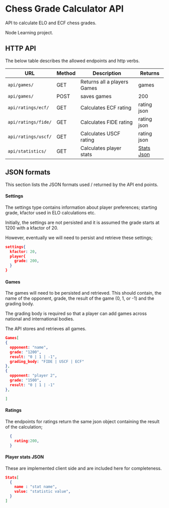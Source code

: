 # Chess Grade Calculator API
API to calculate ELO and ECF chess grades.

Node Learning project.

## HTTP API

The below table describes the allowed endpoints and http verbs.

| URL          | Method     |Description | Returns |
| ------------ | ---------- |---------   |---------|
| ```api/games/```  |GET    | Returns all a players Games| games |
| ```api/games/```  | POST  | saves games| 200 |
| ```api/ratings/ecf/```  | GET  | Calculates ECF rating | rating json |
| ```api/ratings/fide/```  | GET  | Calculates FIDE rating | rating json |
| ```api/ratings/uscf/``` | GET  | Calculates USCF rating | rating json |
|```api/statistics/```|GET|Calculates player stats | [Stats Json](#player-stats-json) |


## JSON formats
This section lists the JSON formats used / returned by the API end points.

#### Settings
The settings type contains information about player preferences; starting grade, kfactor used in ELO calculations etc.

Initially, the settings are not persisted and it is assumed the grade starts at 1200 with a kfactor of 20.

However, eventually we will need to persist and retrieve these settings;

```json
settings{
  kfactor: 20,
  player{
    grade: 200,
  }  
}

```

#### Games
The games will need to be persisted and retrieved.  This should contain, the name of the opponent, grade, the result of the game (0, 1, or -1) and the grading body.

The grading body is required so that a player can add games across national and international bodies.

The API stores and retrieves all games.

```json
Games[
{
  opponent: "name",
  grade: "1200",
  result: "0 | 1 | -1",
  grading_body: "FIDE | USCF | ECF"
},
{
  opponent: "player 2",
  grade: "1500",
  result: "0 | 1 | -1"
},

]
```

#### Ratings
The endpoints for ratings return the same json object containing the result of the calculation;

```json
  {
    rating:200,
  }
```

#### Player stats JSON
These are implemented client side and are included here for completeness.

```json
Stats[
  {
    name : "stat name",
    value: "statistic value",
  }
]

```
